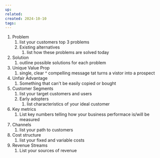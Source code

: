 ```yaml
---
up: 
related: 
created: 2024-10-10
tags: 
---
```


1. Problem
	1. list your customers top 3 problems
	2. Existing alternatives
		1. list how these problems are solved today
2. Solution
	1. outline possible solutions for each problem
3. Unique Value Prop
	1. single, clear ^ compelling message tat turns a vistor into a prospect
4. Unfair Advantage
	1. Something that can't be easily copied or bought
5. Customer Segments
	1. list your target customers and users
	2. Early adopters
		1. list characteristics of your ideal customer
6. Key metrics
	1. List key numbers telling how your business performace is/will be measured
7. Channels
	1. list your path to customers
8. Cost structure
	1. list your fixed and variable costs
9. Revenue Streams
	1. List your sources of revenue